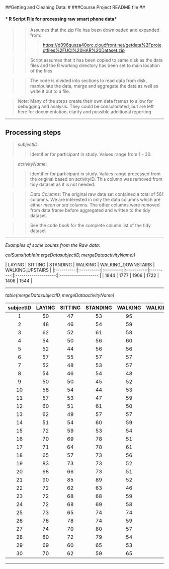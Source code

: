 ##Getting and Cleaning Data: #
###Course Project README file ##

####   * R Script File for processing raw smart phone data* ###

>>   Assumes that the zip file has been downloaded and expanded from:
>>>   https://d396qusza40orc.cloudfront.net/getdata%2Fprojectfiles%2FUCI%20HAR%20Dataset.zip 

>>   Script assumes that it has been copied to same disk as the data files and the R working 
>>   directory has been set to main location of the files

>>   The code is divided into sections to read data from disk, manipulate the data, merge and 
>>     aggregate the data as well as write it out to a file.




>   *Note*:  Many of the steps create their own data frames to allow for debugging and analysis.
          They could be consolodated, but are left here for documentation, clarity and
          possible additional reporting 


___


## Processing steps


> *subjectID*:
>>  Identifier for participant in study.  Values range from 1 - 30.

> *activityName*:
>>  Identifier for participant in study.  Values range processed from the original based on activityID.  This column was removed from tidy dataset as it is not needed.


>> *Data Columns*:
>>  The original raw data set contained a total of 561 columns.  We are interested in only the 
>>  data columns which are either *mean* or *std* columns.  The other columns were removed  
>>  from data frame before aggregated and written to the tidy dataset.  

>> See the code book for the complete column list of the tidy dataset


___




*Examples of some counts from the Raw data*:


_colSums(table(mergeData$subjectID, mergeData$activityName))_

|   LAYING | SITTING | STANDING | WALKING | WALKING_DOWNSTAIRS | WALKING_UPSTAIRS |
|:----------:|:----------:|:---------:|:----------:|:---------:|:--------------------:|:-------------------:|
| 1944 | 1777 | 1906 | 1722 | 1406 | 1544 |


---

_table(mergeData$subjectID, mergeData$activityName)_

|subjectID |   LAYING | SITTING | STANDING | WALKING | WALKING_DOWNSTAIRS | WALKING_UPSTAIRS |
|:----------:|:----------:|:---------:|:----------:|:---------:|:--------------------:|:-------------------:|
|  1 | 50 | 47 |  53 | 95   |  49  |    53 |
|  2 | 48 | 46 |  54 | 59   |  47  |    48 |
|  3 | 62 | 52 |  61 | 58   |  49  |    59 |
|  4 | 54 | 50 |  56 | 60   |  45  |    52 |
|  5 | 52 | 44 |  56 | 56   |  47  |    47 |
|  6 | 57 | 55 |  57 | 57   |  48  |    51 |
|  7 | 52 | 48 |  53 | 57   |  47  |    51 |
|  8 | 54 | 46 |  54 | 48   |  38  |    41 |
|  9 | 50 | 50 |  45 | 52   |  42  |    49 |
|  10 |   58 | 54 |  44 | 53   |  38  |    47 |
|  11 |   57 | 53 |  47 | 59   |  46  |    54 |
|  12 |   60 | 51 |  61 | 50   |  46  |    52 |
|  13 |   62 | 49 |  57 | 57   |  47  |    55 |
|  14 |   51 | 54 |  60 | 59   |  45  |    54 |
|  15 |   72 | 59 |  53 | 54   |  42  |    48 |
|  16 |   70 | 69 |  78 | 51   |  47  |    51 |
|  17 |   71 | 64 |  78 | 61   |  46  |    48 |
|  18 |   65 | 57 |  73 | 56   |  55  |    58 |
|  19 |   83 | 73 |  73 | 52   |  39  |    40 |
|  20 |   68 | 66 |  73 | 51   |  45  |    51 |
|  21 |   90 | 85 |  89 | 52   |  45  |    47 |
|  22 |   72 | 62 |  63 | 46   |  36  |    42 |
|  23 |   72 | 68 |  68 | 59   |  54  |    51 |
|  24 |   72 | 68 |  69 | 58   |  55  |    59 |
|  25 |   73 | 65 |  74 | 74   |  58  |    65 |
|  26 |   76 | 78 |  74 | 59   |  50  |    55 |
|  27 |   74 | 70 |  80 | 57   |  44  |    51 |
|  28 |   80 | 72 |  79 | 54   |  46  |    51 |
|  29 |   69 | 60 |  65 | 53   |  48  |    49 |
|  30 |   70 | 62 |  59 | 65   |  62  |    65 |


---




